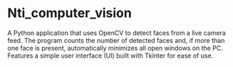 # Nti_computer_vision
A Python application that uses OpenCV to detect faces from a live camera feed. The program counts the number of detected
faces and, if more than one face is present, automatically minimizes all open windows on the PC. Features a simple user
interface (UI) built with Tkinter for ease of use.